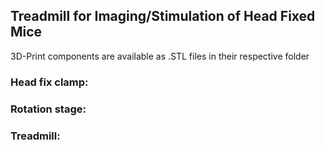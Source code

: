 ## Treadmill for Imaging/Stimulation of Head Fixed Mice
3D-Print components are available as .STL files in their respective folder

### Head fix clamp:
### Rotation stage:
### Treadmill:
